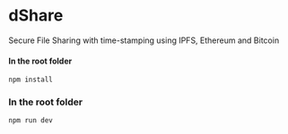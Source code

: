 # dShare
Secure File Sharing with time-stamping using IPFS, Ethereum and Bitcoin

#### In the root folder
`npm install`

### In the root folder
`npm run dev`
